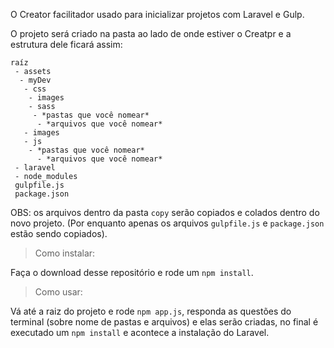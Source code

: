 O Creator facilitador usado para inicializar projetos com Laravel e Gulp.

O projeto será criado na pasta ao lado de onde estiver o Creatpr e a estrutura dele ficará assim:
```
raíz
 - assets
  - myDev
   - css
    - images
    - sass
     - *pastas que você nomear*
      - *arquivos que você nomear*
   - images
   - js
    - *pastas que você nomear*
      - *arquivos que você nomear*
 - laravel
 - node_modules
 gulpfile.js
 package.json
```

OBS: os arquivos dentro da pasta `copy` serão copiados e colados dentro do novo projeto. (Por enquanto apenas os arquivos `gulpfile.js` e `package.json` estão sendo copiados).

> Como instalar: 

Faça o download desse repositório e rode um `npm install`.

> Como usar:

Vá até a raiz do projeto e rode `npm app.js`, responda as questões do terminal (sobre nome de pastas e arquivos) e elas serão criadas, no final é executado um `npm install` e acontece a instalação do Laravel.